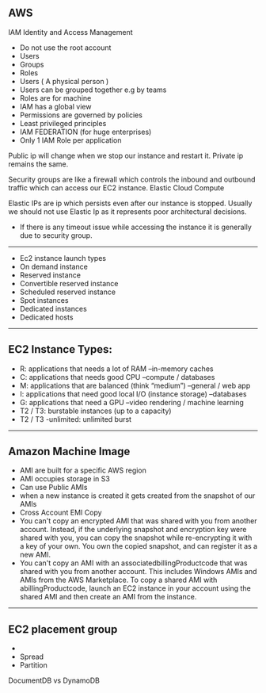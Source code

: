 ## AWS

IAM
Identity and Access Management
- Do not use the root account
- Users
- Groups
- Roles
- Users ( A physical person )
- Users can be grouped together e.g by teams
- Roles are for machine
- IAM has a global view
- Permissions are governed by policies
- Least privileged principles
- IAM FEDERATION (for huge enterprises)
- Only 1 IAM Role per application

Public ip will change when we stop our instance and restart it.
Private ip remains the same.

Security groups are like a firewall which controls the inbound and outbound traffic which can access our EC2 instance.
Elastic Cloud Compute

Elastic IPs are ip which persists even after our instance is stopped.
Usually we should not use Elastic Ip as it represents poor architectural decisions.

- If there is any timeout issue while accessing the instance it is generally due to security group.

---

- Ec2 instance launch types
- On demand instance
- Reserved instance
- Convertible reserved instance
- Scheduled reserved instance
- Spot instances
- Dedicated instances
- Dedicated hosts

---

## EC2 Instance Types:

- R: applications that needs a lot of RAM –in-memory caches
- C: applications that needs good CPU –compute / databases
- M: applications that are balanced (think “medium”) –general / web app
- I: applications that need good local I/O (instance storage) –databases
- G: applications that need a GPU –video rendering / machine learning
- T2 / T3: burstable instances (up to a capacity)
- T2 / T3 -unlimited: unlimited burst
---
## Amazon Machine Image

- AMI are built for a specific AWS region
- AMI occupies storage in S3
- Can use Public AMIs
- when a new instance is created it gets created from the snapshot of our AMIs
- Cross Account EMI Copy
- You can't copy an encrypted AMI that was shared with you from another account. Instead, if the underlying snapshot and encryption key were shared with you, you can copy the snapshot while re-encrypting it with a key of your own. You own the copied snapshot, and can register it as a new AMI.
- You can't copy an AMI with an associatedbillingProductcode that was shared with you from another account. This includes Windows AMIs and AMIs from the AWS Marketplace. To copy a shared AMI with abillingProductcode, launch an EC2 instance in your account using the shared AMI and then create an AMI from the instance.
- --
## EC2 placement group
- 
- Spread
- Partition

DocumentDB vs DynamoDB
<!--stackedit_data:
eyJoaXN0b3J5IjpbLTEyMTY1NzMyMF19
-->
